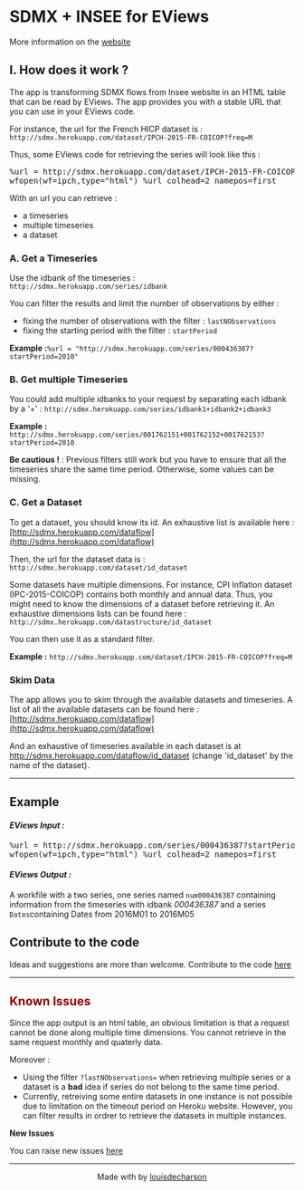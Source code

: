 # SDMX + INSEE for EViews

More information on the [website](http://sdmx.herokuapp.com) 

<a name="howitworks"></a>
 
## I. How does it work ?
 
The app is transforming SDMX flows from Insee website in an HTML table that can be read by EViews. The app provides you with a stable URL that you can use in your EViews code.
 
For instance, the url for the French HICP dataset is : `http://sdmx.herokuapp.com/dataset/IPCH-2015-FR-COICOP?freq=M`
 
Thus, some EViews code for retrieving the series will look like this :
 
<pre>%url = http://sdmx.herokuapp.com/dataset/IPCH-2015-FR-COICOP?freq=M
wfopen(wf=ipch,type="html") %url colhead=2 namepos=first</pre>
 
With an url you can retrieve :
 
*   a timeseries
*   multiple timeseries
*   a dataset
 
<a name="timeseries"></a>
 
### A. Get a Timeseries
 
Use the idbank of the timeseries : `http://sdmx.herokuapp.com/series/idbank`
 
You can filter the results and limit the number of observations by either :
 
*   fixing the number of observations with the filter : `lastNObservations`
*   fixing the starting period with the filter : `startPeriod`
 
**Example :**`%url = "http://sdmx.herokuapp.com/series/000436387?startPeriod=2010"`
 
<a name="multtimeseries"></a>
 
### B. Get multiple Timeseries
 
You could add multiple idbanks to your request by separating each idbank by a '+' : `http://sdmx.herokuapp.com/series/idbank1+idbank2+idbank3`
 
**Example :** `http://sdmx.herokuapp.com/series/001762151+001762152+001762153?startPeriod=2010`
 
**Be cautious !** :  Previous filters still work but you have to ensure that all the timeseries share the same time period. Otherwise, some values can be missing.
 
<a name="datasets"></a>
 
### C. Get a Dataset
 
To get a dataset, you should know its id. An exhaustive list is available here : [http://sdmx.herokuapp.com/dataflow](http://sdmx.herokuapp.com/dataflow)
 
Then, the url for the dataset data is : `http://sdmx.herokuapp.com/dataset/id_dataset`
 
Some datasets have multiple dimensions. For instance, CPI Inflation dataset (IPC-2015-COICOP) contains both monthly and annual data. Thus, you might need to know the dimensions of a dataset before retrieving it.
An exhaustive dimensions lists can be found here : `http://sdmx.herokuapp.com/datastructure/id_dataset`
 
You can then use it as a standard filter.
 
**Example :** `http://sdmx.herokuapp.com/dataset/IPCH-2015-FR-COICOP?freq=M`
 
<a name="skim"></a>
 
### Skim Data
 
The app allows you to skim through the available datasets and timeseries. A list of all the available datasets can be found here : [http://sdmx.herokuapp.com/dataflow](http://sdmx.herokuapp.com/dataflow)
 
And an exhaustive of timeseries available in each dataset is at http://sdmx.herokuapp.com/dataflow/id_dataset (change 'id_dataset' by the name of the dataset).
 
* * *
 
## Example
 
#### _EViews Input :_
 
<pre>%url = http://sdmx.herokuapp.com/series/000436387?startPeriod=2016
wfopen(wf=ipch,type="html") %url colhead=2 namepos=first
</pre>
 
#### _EViews Output :_
 
A workfile with a two series, one series named `num000436387` containing information from the timeseries with idbank _000436387_ and a series `Dates`containing Dates from 2016M01 to 2016M05
 
<a name="codesource"></a>
 
## Contribute to the code
 
Ideas and suggestions are more than welcome. Contribute to the code [here](https://github.com/louisdecharson/eviewsSDMX)
 
* * *
 
<a class="issues"></a><font color="darkRed">
 
## Known Issues
 
</font>
 
Since the app output is an html table, an obvious limitation is that a request cannot be done along multiple time dimensions. You cannot retrieve in the same request monthly and quaterly data.
 
Moreover :
 
*   Using the filter `?lastNObservations=` when retrieving multiple series or a dataset is a **bad** idea if series do not belong to the same time period.
*   Currently, retreiving some entire datasets in one instance is not possible due to limitation on the timeout period on Heroku website. However, you can filter results in ordrer to retrieve the datasets in multiple instances.
 
**New Issues**
 
You can raise new issues [here](https://github.com/louisdecharson/eviewsSDMX/issues/new)
 
 
* * *
 
 
<center>
 
Made with by [louisdecharson](https://github.com/louisdecharson/)
 
</center>
 

